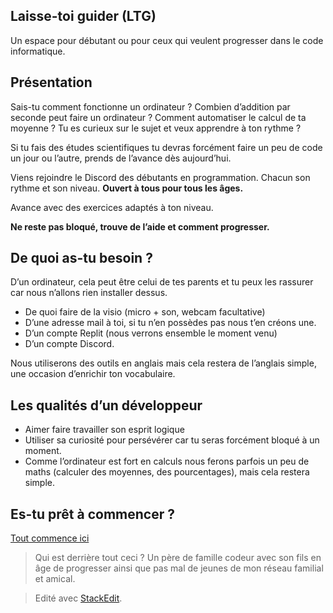
## Laisse-toi guider (LTG)

Un espace pour débutant ou pour ceux qui veulent progresser dans le code informatique.

## Présentation

Sais-tu comment fonctionne un ordinateur ?
Combien d’addition par seconde peut faire un ordinateur ?
Comment automatiser le calcul de ta moyenne ?
Tu es curieux sur le sujet et veux apprendre à ton rythme ?

Si tu fais des études scientifiques tu devras forcément faire un peu de code un jour ou l’autre, prends de l’avance dès aujourd’hui.

Viens rejoindre le Discord des débutants en programmation.
Chacun son rythme et son niveau. **Ouvert à tous pour tous les âges.**

Avance avec des exercices adaptés à ton niveau.

**Ne reste pas bloqué, trouve de l’aide et comment progresser.**

## De quoi as-tu besoin ?
D’un ordinateur, cela peut être celui de tes parents et tu peux les rassurer car nous n’allons rien installer dessus.

- De quoi faire de la visio (micro + son, webcam facultative)
- D’une adresse mail à toi, si tu n’en possèdes pas nous t’en créons une.
- D’un compte Replit (nous verrons ensemble le moment venu)
- D’un compte Discord.

Nous utiliserons des outils en anglais mais cela restera de l’anglais simple, une occasion d’enrichir ton vocabulaire.

## Les qualités d’un développeur

- Aimer faire travailler son esprit logique
- Utiliser sa curiosité pour persévérer car tu seras forcément bloqué à un moment.
- Comme l’ordinateur est fort en calculs nous ferons parfois un peu de maths (calculer des moyennes, des pourcentages), mais cela restera simple.

## Es-tu prêt à commencer ?

[Tout commence ici](01_D%C3%A9couverte)

> Qui est derrière tout ceci ? Un père de famille codeur avec son fils en âge de progresser ainsi que pas mal de jeunes de mon réseau familial et amical.

> Edité avec [StackEdit](https://stackedit.io/).
